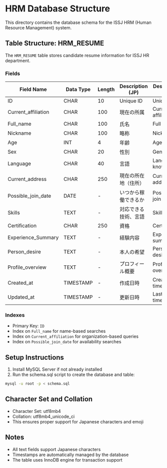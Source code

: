 # HRM Database Structure

This directory contains the database schema for the ISSJ HRM (Human Resource Management) system.

## Table Structure: HRM_RESUME

The `HRM_RESUME` table stores candidate resume information for ISSJ HR department.

### Fields

| Field Name | Data Type | Length | Description (JP) | Description (EN) |
|------------|-----------|---------|-----------------|------------------|
| ID | CHAR | 10 | Unique ID | Unique ID |
| Current_affiliation | CHAR | 100 | 現在の所属 | Current affiliation |
| Full_name | CHAR | 100 | 氏名 | Full Name |
| Nickname | CHAR | 100 | 略称 | Nickname |
| Age | INT | 4 | 年齢 | Age |
| Sex | CHAR | 20 | 性別 | Gender |
| Language | CHAR | 40 | 言語 | Language known |
| Current_address | CHAR | 250 | 現在の所在地（住所） | Current address |
| Possible_join_date | DATE | - | いつから稼働できるか | Possible join date |
| Skills | TEXT | - | 対応できる技術、言語 | Skills |
| Certification | CHAR | 250 | 資格 | Certification |
| Experience_Summary | TEXT | - | 経験内容 | Experience summary |
| Person_desire | TEXT | - | 本人の希望 | Person desire |
| Profile_overview | TEXT | - | プロフィール概要 | Profile overview |
| Created_at | TIMESTAMP | - | 作成日時 | Creation timestamp |
| Updated_at | TIMESTAMP | - | 更新日時 | Last update timestamp |

### Indexes
- Primary Key: `ID`
- Index on `Full_name` for name-based searches
- Index on `Current_affiliation` for organization-based queries
- Index on `Possible_join_date` for availability searches

## Setup Instructions

1. Install MySQL Server if not already installed
2. Run the schema.sql script to create the database and table:

```bash
mysql -u root -p < schema.sql
```

## Character Set and Collation

- Character Set: utf8mb4
- Collation: utf8mb4_unicode_ci
- This ensures proper support for Japanese characters and emoji

## Notes

- All text fields support Japanese characters
- Timestamps are automatically managed by the database
- The table uses InnoDB engine for transaction support 